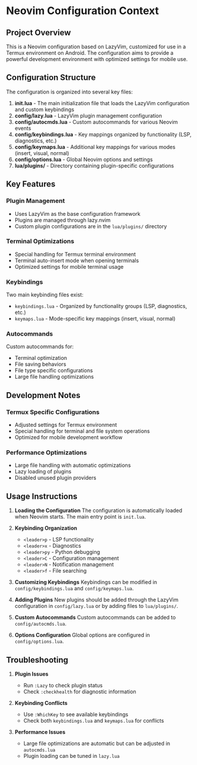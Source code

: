 # Neovim Configuration Context

## Project Overview

This is a Neovim configuration based on LazyVim, customized for use in a Termux environment on Android. The configuration aims to provide a powerful development environment with optimized settings for mobile use.

## Configuration Structure

The configuration is organized into several key files:

1. **init.lua** - The main initialization file that loads the LazyVim configuration and custom keybindings
2. **config/lazy.lua** - LazyVim plugin management configuration
3. **config/autocmds.lua** - Custom autocommands for various Neovim events
4. **config/keybindings.lua** - Key mappings organized by functionality (LSP, diagnostics, etc.)
5. **config/keymaps.lua** - Additional key mappings for various modes (insert, visual, normal)
6. **config/options.lua** - Global Neovim options and settings
7. **lua/plugins/** - Directory containing plugin-specific configurations

## Key Features

### Plugin Management
- Uses LazyVim as the base configuration framework
- Plugins are managed through lazy.nvim
- Custom plugin configurations are in the `lua/plugins/` directory

### Terminal Optimizations
- Special handling for Termux terminal environment
- Terminal auto-insert mode when opening terminals
- Optimized settings for mobile terminal usage

### Keybindings
Two main keybinding files exist:
- `keybindings.lua` - Organized by functionality groups (LSP, diagnostics, etc.)
- `keymaps.lua` - Mode-specific key mappings (insert, visual, normal)

### Autocommands
Custom autocommands for:
- Terminal optimization
- File saving behaviors
- File type specific configurations
- Large file handling optimizations

## Development Notes

### Termux Specific Configurations
- Adjusted settings for Termux environment
- Special handling for terminal and file system operations
- Optimized for mobile development workflow

### Performance Optimizations
- Large file handling with automatic optimizations
- Lazy loading of plugins
- Disabled unused plugin providers

## Usage Instructions

1. **Loading the Configuration**
   The configuration is automatically loaded when Neovim starts. The main entry point is `init.lua`.

2. **Keybinding Organization**
   - `<leader>p` - LSP functionality
   - `<leader>x` - Diagnostics
   - `<leader>py` - Python debugging
   - `<leader>C` - Configuration management
   - `<leader>N` - Notification management
   - `<leader>f` - File searching

3. **Customizing Keybindings**
   Keybindings can be modified in `config/keybindings.lua` and `config/keymaps.lua`.

4. **Adding Plugins**
   New plugins should be added through the LazyVim configuration in `config/lazy.lua` or by adding files to `lua/plugins/`.

5. **Custom Autocommands**
   Custom autocommands can be added to `config/autocmds.lua`.

6. **Options Configuration**
   Global options are configured in `config/options.lua`.

## Troubleshooting

1. **Plugin Issues**
   - Run `:Lazy` to check plugin status
   - Check `:checkhealth` for diagnostic information

2. **Keybinding Conflicts**
   - Use `:WhichKey` to see available keybindings
   - Check both `keybindings.lua` and `keymaps.lua` for conflicts

3. **Performance Issues**
   - Large file optimizations are automatic but can be adjusted in `autocmds.lua`
   - Plugin loading can be tuned in `lazy.lua`